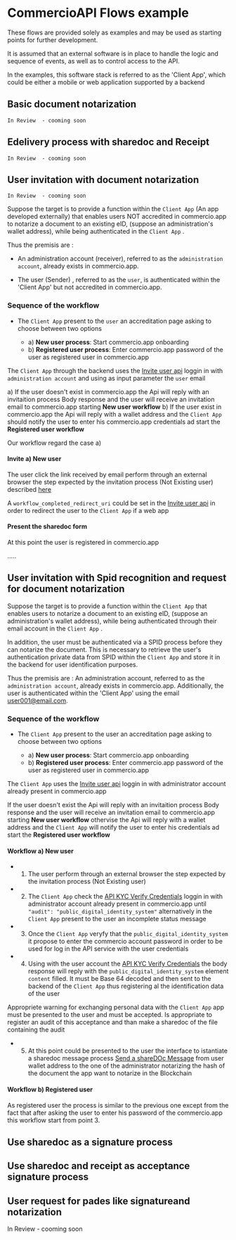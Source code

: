 
# CommercioAPI Flows example

<!-- npm run docs:serve  -->

<!-- https://lcd-testnet.commercio.network/docs/did:com:1ug9j7hgaxu6mvfu2kgfdt3hqxn4mrwuztxc7nu/received -->

These flows are provided solely as examples and may be used as starting points for further development. 

It is assumed that an external software is in place to handle the logic and sequence of events, as well as to control access to the API. 

In the examples, this software stack is referred to as the 'Client App', which could be either a mobile or web application supported by a backend


## Basic document notarization 
`In Review  - cooming soon`

## Edelivery process with sharedoc and Receipt
`In Review  - cooming soon`


## User invitation with document notarization
`In Review  - cooming soon`

Suppose the target is to provide a function within the `Client App` (An app developed externally) that enables users NOT accredited in commercio.app to notarize a document to an existing eID, (suppose an administration's wallet address), while being authenticated in the `Client App` .

Thus the premisis are : 
* An administration account (receiver), referred to as the `administration account`, already exists in commercio.app. 

* The user (Sender) ,  referred to as the `user`, is authenticated within the 'Client App' but not accredited in commercio.app.

### Sequence of the workflow

* The `Client App`  present to the `user` an accreditation page asking to choose between two options

    *  a) **New user process**: Start commercio.app onboarding
    *  b) **Registered user process**:  Enter commercio.app password of the user as registered user in commercio.app

The `Client App` through the backend  uses the [Invite user api](/app_developers/commercioapi-ekyc.html#invite-user) loggin in with   `administration account` and using as input parameter the `user` email

a) If the user doesn't exist in commercio.app the Api will reply with an invitaition process Body response  and the user will receive an invitation email to commercio.app starting **New user workflow**
b) If the user exist in commercio.app  the Api will reply with a wallet address and the `Client App` should notify the user to enter his commercio.app credentials ad start the **Registered user workflow**


Our workflow regard the case  a) 

#### Invite  a) New user
The user click the link received by email perform through an external browser the step expected by the invitation process (Not Existing user) described [here](/app_developers/commercioapi-ekyc.html#invite-user) 

A `workflow_completed_redirect_uri` could be set in the [Invite user api](/app_developers/commercioapi-ekyc.html#invite-user) in order to redirect the user to the `Client App` if a web app 


#### Present the sharedoc form 
At this point the user is registered in commercio.app  


..... 


## User invitation with Spid recognition and request for document notarization 

Suppose the target is to provide a function within the `Client App` that enables users to notarize a document to an existing eID, (suppose an administration's wallet address), while being authenticated through their email account in the `Client App` .

 In addition, the user must be authenticated via a SPID process before they can notarize the document. This is necessary to retrieve the user's authentication private data from SPID within the `Client App` and store it in the backend for user identification purposes.

Thus the premisis are : An administration account, referred to as the `administration account`, already exists in commercio.app. Additionally, the user is authenticated within the 'Client App' using the email user001@email.com.


### Sequence of the workflow

* The `Client App`  present to the user an accreditation page asking to choose between two options

    *  a) **New user process**: Start commercio.app onboarding
    *  b) **Registered user process**:  Enter commercio.app password of the user as registered user in commercio.app

The `Client App` uses the [Invite user api](/app_developers/commercioapi-ekyc.html#invite-user) loggin in with  administrator account already present in commercio.app

If the user doesn't exist the Api will reply with an invitaition process Body response  and the user will receive an invitation email to commercio.app starting **New user workflow** othervise the Api will reply with a wallet address and the `Client App` will notify the user to enter his credentials ad start the **Registered user workflow**


#### Workflow a) New user
* 1. The user perform through an external browser the step expected by the invitation process (Not Existing user)
* 2. The  `Client App` check the [API KYC Verify Credentials](/app_developers/commercioapi-ekyc.html#verify-credentials) loggin in with  administrator account already present in commercio.app until `"audit": "public_digital_identity_system"` alternatively in the `Client App` present to the user an incomplete status message
* 3. Once the `Client App` veryfy that the `public_digital_identity_system` it propose  to enter the commercio account password in order to be used for log in the API service with the user credentials
* 4. Using with the user account the [API KYC Verify Credentials](/app_developers/commercioapi-ekyc.html#verify-credentials) the body response will reply with the  `public_digital_identity_system` element `content` filled. It must be Base 64 decoded and then sent to the backend of the `Client App` thus registering al the identification data of the user

Appropriete warning for exchanging personal data with the `Client App` app must be presented to the user and must be accepted. Is appropriate to register an audit of this acceptance and than make a sharedoc of the file containing the audit


* 5. At this point could be presented to the user the interface to istantiate a sharedoc message process [Send a shareDOc Message](/app_developers/commercioapi-sharedoc.html#send-a-sharedoc-message) from user wallet address to the one of the administrator notarizing the hash of the  document the app want to notarize in the Blockchain


#### Workflow b) Registered user

As registered user the process is similar to the previous one  except from the fact that after asking the user to enter his password of the commercio.app this workflow start from point 3. 


## Use sharedoc as a signature process 


## Use sharedoc and receipt as acceptance signature process 


## User request for pades like signatureand notarization 

In Review  - cooming soon